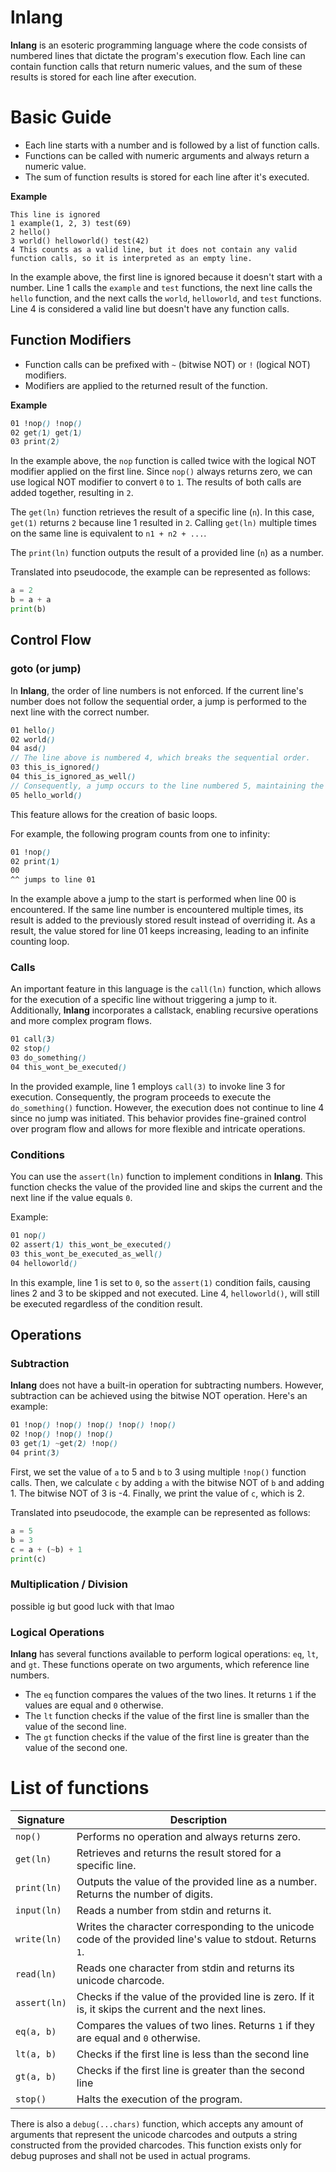 # lnlang

**lnlang** is an esoteric programming language where the code consists of numbered lines that dictate the program's execution flow. Each line can contain function calls that return numeric values, and the sum of these results is stored for each line after execution.

# Basic Guide

- Each line starts with a number and is followed by a list of function calls.
- Functions can be called with numeric arguments and always return a numeric value.
- The sum of function results is stored for each line after it's executed.

**Example**
```
This line is ignored
1 example(1, 2, 3) test(69)
2 hello()
3 world() helloworld() test(42)
4 This counts as a valid line, but it does not contain any valid function calls, so it is interpreted as an empty line.
```

In the example above, the first line is ignored because it doesn't start with a number. Line 1 calls the `example` and `test` functions, the next line calls the `hello` function, and the next calls the `world`, `helloworld`, and `test` functions. Line 4 is considered a valid line but doesn't have any function calls.

## Function Modifiers

- Function calls can be prefixed with `~` (bitwise NOT) or `!` (logical NOT) modifiers.
- Modifiers are applied to the returned result of the function.

**Example**
```scss
01 !nop() !nop()
02 get(1) get(1)
03 print(2)
```

In the example above, the `nop` function is called twice with the logical NOT modifier applied on the first line. Since `nop()` always returns zero, we can use logical NOT modifier to convert `0` to `1`. The results of both calls are added together, resulting in `2`.

The `get(ln)` function retrieves the result of a specific line (`n`). In this case, `get(1)` returns `2` because line 1 resulted in `2`. Calling `get(ln)` multiple times on the same line is equivalent to `n1 + n2 + ...`.

The `print(ln)` function outputs the result of a provided line (`n`) as a number.

Translated into pseudocode, the example can be represented as follows:
```py
a = 2
b = a + a
print(b)
```

## Control Flow

### goto (or jump)

In **lnlang**, the order of line numbers is not enforced. If the current line's number does not follow the sequential order, a jump is performed to the next line with the correct number.

```scss
01 hello()
02 world()
04 asd()
// The line above is numbered 4, which breaks the sequential order.
03 this_is_ignored()
04 this_is_ignored_as_well()
// Consequently, a jump occurs to the line numbered 5, maintaining the sequential order.
05 hello_world()
```

This feature allows for the creation of basic loops. 

For example, the following program counts from one to infinity:

```scss
01 !nop()
02 print(1)
00
^^ jumps to line 01
```

In the example above a jump to the start is performed when line 00 is encountered.
If the same line number is encountered multiple times, its result is added to the previously stored result instead of overriding it.
As a result, the value stored for line 01 keeps increasing, leading to an infinite counting loop.

### Calls

An important feature in this language is the `call(ln)` function, which allows for the execution of a specific line without triggering a jump to it. Additionally, **lnlang** incorporates a callstack, enabling recursive operations and more complex program flows.

```scss
01 call(3)
02 stop()
03 do_something()
04 this_wont_be_executed()
```

In the provided example, line 1 employs `call(3)` to invoke line 3 for execution. Consequently, the program proceeds to execute the `do_something()` function. However, the execution does not continue to line 4 since no jump was initiated. This behavior provides fine-grained control over program flow and allows for more flexible and intricate operations.

### Conditions

You can use the `assert(ln)` function to implement conditions in **lnlang**. This function checks the value of the provided line and skips the current and the next line if the value equals `0`.

Example:

```scss
01 nop()
02 assert(1) this_wont_be_executed()
03 this_wont_be_executed_as_well()
04 helloworld()
```

In this example, line 1 is set to `0`, so the `assert(1)` condition fails, causing lines 2 and 3 to be skipped and not executed. Line 4, `helloworld()`, will still be executed regardless of the condition result.

## Operations

### Subtraction

**lnlang** does not have a built-in operation for subtracting numbers. However, subtraction can be achieved using the bitwise NOT operation. Here's an example:

```scss
01 !nop() !nop() !nop() !nop() !nop()
02 !nop() !nop() !nop()
03 get(1) ~get(2) !nop()
04 print(3)
```

First, we set the value of `a` to 5 and `b` to 3 using multiple `!nop()` function calls. Then, we calculate `c` by adding `a` with the bitwise NOT of `b` and adding 1. The bitwise NOT of 3 is -4. Finally, we print the value of `c`, which is 2.

Translated into pseudocode, the example can be represented as follows:
```py
a = 5
b = 3
c = a + (~b) + 1
print(c)
```

### Multiplication / Division

possible ig but good luck with that lmao

### Logical Operations

**lnlang** has several functions available to perform logical operations: `eq`, `lt`, and `gt`. These functions operate on two arguments, which reference line numbers.

* The `eq` function compares the values of the two lines. It returns `1` if the values are equal and `0` otherwise.
* The `lt` function checks if the value of the first line is smaller than the value of the second line.
* The `gt` function checks if the value of the first line is greater than the value of the second one.

# List of functions

| Signature         | Description |
|-------------------|-------------|
| `nop()`           | Performs no operation and always returns zero. |
| `get(ln)`         | Retrieves and returns the result stored for a specific line. |
| `print(ln)`       | Outputs the value of the provided line as a number. Returns the number of digits. |
| `input(ln)`       | Reads a number from stdin and returns it. |
| `write(ln)`       | Writes the character corresponding to the unicode code of the provided line's value to stdout. Returns `1`. |
| `read(ln)`        | Reads one character from stdin and returns its unicode charcode. |
| `assert(ln)`      | Checks if the value of the provided line is zero. If it is, it skips the current and the next lines. |
| `eq(a, b)`        | Compares the values of two lines. Returns `1` if they are equal and `0` otherwise. |
| `lt(a, b)`        | Checks if the first line is less than the second line |
| `gt(a, b)`        | Checks if the first line is greater than the second line |
| `stop()`          | Halts the execution of the program. |

There is also a `debug(...chars)` function, which accepts any amount of arguments that represent the unicode charcodes and outputs a string constructed from the provided charcodes. This function exists only for debug puproses and shall not be used in actual programs.

